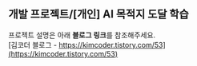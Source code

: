 ## 개발 프로젝트/[개인] AI 목적지 도달 학습
프로젝트 설명은 아래 **블로그 링크**를 참조해주세요.  
[김코더 블로그 - https://kimcoder.tistory.com/53](https://kimcoder.tistory.com/53)
